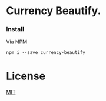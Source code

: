 Currency Beautify.
===============

### Install

Via NPM
```
npm i --save currency-beautify
```

License
=
[MIT](https://github.com/smirzaei/currency-formatter/blob/master/LICENSE)
